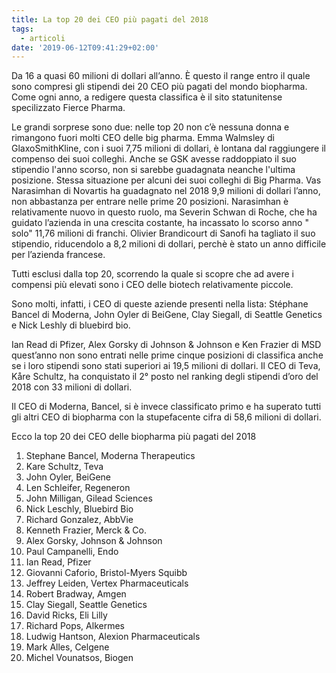 ```yaml
---
title: La top 20 dei CEO più pagati del 2018
tags:
  - articoli
date: '2019-06-12T09:41:29+02:00'
---
```

Da 16 a quasi 60 milioni di dollari all’anno. È questo il range entro il quale sono compresi gli stipendi dei 20 CEO più pagati del mondo biopharma.  Come ogni anno, a redigere questa classifica è il sito statunitense specilizzato Fierce Pharma.

Le grandi sorprese sono due: nelle top 20 non c’è nessuna donna e rimangono fuori molti CEO delle big pharma. Emma Walmsley di GlaxoSmithKline, con i suoi 7,75 milioni di dollari, è lontana dal raggiungere il compenso dei suoi colleghi. Anche se GSK avesse raddoppiato il suo stipendio l'anno scorso, non si sarebbe guadagnata neanche l'ultima posizione. Stessa situazione per alcuni dei suoi colleghi di Big Pharma. Vas Narasimhan di Novartis ha guadagnato nel 2018 9,9 milioni di dollari l’anno, non abbastanza per entrare nelle prime 20 posizioni. Narasimhan è relativamente nuovo in questo ruolo, ma Severin Schwan di Roche, che ha guidato l’azienda in una crescita costante, ha incassato lo scorso anno " solo" 11,76 milioni di franchi. Olivier Brandicourt di Sanofi ha tagliato il suo stipendio, riducendolo a 8,2 milioni di dollari, perchè è stato un anno difficile per l’azienda francese.

Tutti esclusi dalla top 20, scorrendo la quale si scopre che ad avere i compensi più elevati sono i CEO delle biotech relativamente piccole.

Sono molti, infatti, i CEO di queste aziende presenti nella lista: Stéphane Bancel di Moderna, John Oyler di BeiGene, Clay Siegall, di Seattle Genetics e Nick Leshly di bluebird bio.

Ian Read di Pfizer, Alex Gorsky di Johnson & Johnson e Ken Frazier di MSD quest’anno non sono entrati nelle prime cinque posizioni di classifica anche se i loro stipendi sono stati superiori ai 19,5 milioni di dollari.
 Il CEO di Teva, Kåre Schultz, ha conquistato il 2° posto nel ranking degli stipendi d’oro del 2018 con 33 milioni di dollari.

Il CEO di Moderna, Bancel, si è invece classificato primo e ha superato tutti gli altri CEO di biopharma con la stupefacente cifra di 58,6 milioni di dollari.

Ecco la top 20
 dei CEO delle biopharma più pagati del 2018

1. Stephane Bancel, Moderna Therapeutics
2. Kare Schultz, Teva
3. John Oyler, BeiGene
4. Len Schleifer, Regeneron
5. John Milligan, Gilead Sciences
6. Nick Leschly, Bluebird Bio
7. Richard Gonzalez, AbbVie
8. Kenneth Frazier, Merck & Co.
9. Alex Gorsky, Johnson & Johnson
10. Paul Campanelli, Endo
11. Ian Read, Pfizer
12. Giovanni Caforio, Bristol-Myers Squibb
13. Jeffrey Leiden, Vertex Pharmaceuticals
14. Robert Bradway, Amgen
15. Clay Siegall, Seattle Genetics
16. David Ricks, Eli Lilly
17. Richard Pops, Alkermes
18. Ludwig Hantson, Alexion Pharmaceuticals
19. Mark Alles, Celgene
20. Michel Vounatsos, Biogen
